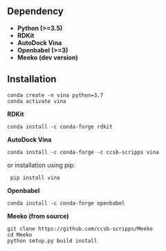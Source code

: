 ## Dependency
* **Python (>=3.5)**
* **RDKit**  
* **AutoDock Vina** 
* **Openbabel (>=3)**
* **Meeko (dev version)**

## Installation
```
conda create -n vina python=3.7
conda activate vina
```

**RDKit**
```
conda install -c conda-forge rdkit
```


**AutoDock Vina**
```
conda install -c conda-forge -c ccsb-scripps vina 
``` 

or installation using pip:

``` pip install vina```    


**Openbabel**
```
conda install -c conda-forge openbabel
```

**Meeko (from source)**
```
git clone https://github.com/ccsb-scripps/Meeko
cd Meeko
python setup.py build install
```